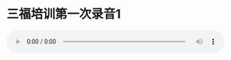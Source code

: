 # 三福培训第一次录音1

<audio style="width: 100%;" preload="false" controls controlslist="nodownload"><source src="//cdn.wechat.edu.pl/audio/mp3/old/12212.mp3" type="audio/mpeg">Your browser does not support the audio element.</audio>


